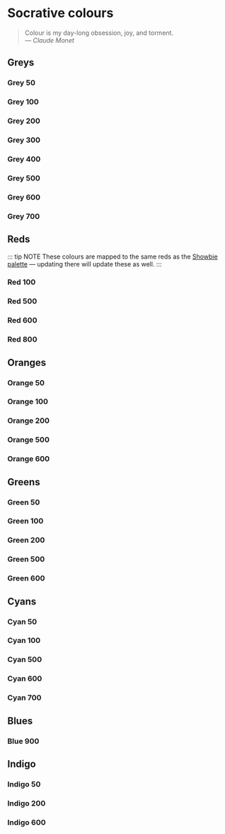 # Socrative colours

> Colour is my day-long obsession, joy, and torment. \
> — *Claude Monet*

<ColorScale theme="socrative" hue="grey" />

<ColorScale theme="socrative" hue="red" />

<ColorScale theme="socrative" hue="orange" />

<ColorScale theme="socrative" hue="green" />

<ColorScale theme="socrative" hue="cyan" />

<ColorScale theme="socrative" hue="blue" />

<ColorScale theme="socrative" hue="indigo" />

## Greys

### Grey 50

<ColorSwatch theme="socrative" hue="grey" scale="50" />

### Grey 100

<ColorSwatch theme="socrative" hue="grey" scale="100" />

### Grey 200

<ColorSwatch theme="socrative" hue="grey" scale="200" />

### Grey 300

<ColorSwatch theme="socrative" hue="grey" scale="300" />

### Grey 400

<ColorSwatch theme="socrative" hue="grey" scale="400" />

### Grey 500

<ColorSwatch theme="socrative" hue="grey" scale="500" />

### Grey 600

<ColorSwatch theme="socrative" hue="grey" scale="600" />

### Grey 700

<ColorSwatch theme="socrative" hue="grey" scale="700" />

## Reds

::: tip NOTE
These colours are mapped to the same reds as the 
[Showbie palette](../showbie/#red) — updating there will update these as well.
:::

### Red 100

<ColorSwatch theme="socrative" hue="red" scale="100" />

### Red 500

<ColorSwatch theme="socrative" hue="red" scale="500" />

### Red 600

<ColorSwatch theme="socrative" hue="red" scale="600" />

### Red 800

<ColorSwatch theme="socrative" hue="red" scale="800" />

## Oranges

### Orange 50

<ColorSwatch theme="socrative" hue="orange" scale="50" />

### Orange 100

<ColorSwatch theme="socrative" hue="orange" scale="100" />

### Orange 200

<ColorSwatch theme="socrative" hue="orange" scale="200" />

### Orange 500

<ColorSwatch theme="socrative" hue="orange" scale="500" />

### Orange 600

<ColorSwatch theme="socrative" hue="orange" scale="600" />

## Greens

### Green 50

<ColorSwatch theme="socrative" hue="green" scale="50" />

### Green 100

<ColorSwatch theme="socrative" hue="green" scale="100" />

### Green 200

<ColorSwatch theme="socrative" hue="green" scale="200" />

### Green 500

<ColorSwatch theme="socrative" hue="green" scale="500" />

### Green 600

<ColorSwatch theme="socrative" hue="green" scale="600" />

## Cyans

### Cyan 50

<ColorSwatch theme="socrative" hue="cyan" scale="50" />

### Cyan 100

<ColorSwatch theme="socrative" hue="cyan" scale="100" />

### Cyan 500

<ColorSwatch theme="socrative" hue="cyan" scale="500" />

### Cyan 600

<ColorSwatch theme="socrative" hue="cyan" scale="600" />

### Cyan 700

<ColorSwatch theme="socrative" hue="cyan" scale="700" />

## Blues

### Blue 900

<ColorSwatch theme="socrative" hue="blue" scale="900" />

## Indigo

### Indigo 50

<ColorSwatch theme="socrative" hue="indigo" scale="50" />

### Indigo 200

<ColorSwatch theme="socrative" hue="indigo" scale="200" />

### Indigo 600

<ColorSwatch theme="socrative" hue="indigo" scale="600" />
